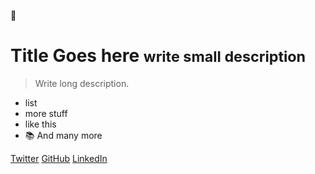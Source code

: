 
:book:

# Title Goes here <small>write small description</small>

> Write long description.

- list 
- more stuff
- like this
- :books: And many more 

[Twitter](https://twitter.com/arjundandagi)
[GitHub](https://github.com/arjundandagi/)
[LinkedIn](https://linkedin.com/in/arjundandagi)



